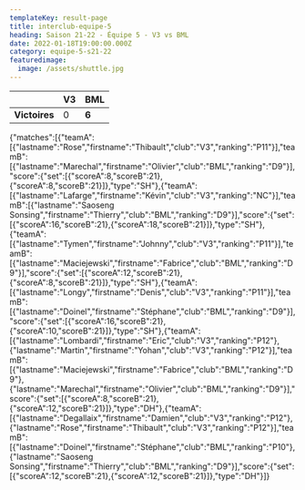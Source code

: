 ```yaml
---
templateKey: result-page
title: interclub-equipe-5
heading: Saison 21-22 - Équipe 5 - V3 vs BML
date: 2022-01-18T19:00:00.000Z
category: equipe-5-s21-22
featuredimage:
  image: /assets/shuttle.jpg
---
```

|               | V3   | BML |
| ------------- | ----- | --- |
| **Victoires** | 0 | **6**   |

<scoreboard>{"matches":[{"teamA":[{"lastname":"Rose","firstname":"Thibault","club":"V3","ranking":"P11"}],"teamB":[{"lastname":"Marechal","firstname":"Olivier","club":"BML","ranking":"D9"}],"score":{"set":[{"scoreA":8,"scoreB":21},{"scoreA":8,"scoreB":21}]},"type":"SH"},{"teamA":[{"lastname":"Lafarge","firstname":"Kévin","club":"V3","ranking":"NC"}],"teamB":[{"lastname":"Saoseng Sonsing","firstname":"Thierry","club":"BML","ranking":"D9"}],"score":{"set":[{"scoreA":16,"scoreB":21},{"scoreA":18,"scoreB":21}]},"type":"SH"},{"teamA":[{"lastname":"Tymen","firstname":"Johnny","club":"V3","ranking":"P11"}],"teamB":[{"lastname":"Maciejewski","firstname":"Fabrice","club":"BML","ranking":"D9"}],"score":{"set":[{"scoreA":12,"scoreB":21},{"scoreA":8,"scoreB":21}]},"type":"SH"},{"teamA":[{"lastname":"Longy","firstname":"Denis","club":"V3","ranking":"P11"}],"teamB":[{"lastname":"Doinel","firstname":"Stéphane","club":"BML","ranking":"D9"}],"score":{"set":[{"scoreA":16,"scoreB":21},{"scoreA":10,"scoreB":21}]},"type":"SH"},{"teamA":[{"lastname":"Lombardi","firstname":"Eric","club":"V3","ranking":"P12"},{"lastname":"Martin","firstname":"Yohan","club":"V3","ranking":"P12"}],"teamB":[{"lastname":"Maciejewski","firstname":"Fabrice","club":"BML","ranking":"D9"},{"lastname":"Marechal","firstname":"Olivier","club":"BML","ranking":"D9"}],"score":{"set":[{"scoreA":8,"scoreB":21},{"scoreA":12,"scoreB":21}]},"type":"DH"},{"teamA":[{"lastname":"Degallaix","firstname":"Damien","club":"V3","ranking":"P12"},{"lastname":"Rose","firstname":"Thibault","club":"V3","ranking":"P12"}],"teamB":[{"lastname":"Doinel","firstname":"Stéphane","club":"BML","ranking":"P10"},{"lastname":"Saoseng Sonsing","firstname":"Thierry","club":"BML","ranking":"D9"}],"score":{"set":[{"scoreA":12,"scoreB":21},{"scoreA":12,"scoreB":21}]},"type":"DH"}]}</scoreboard>
